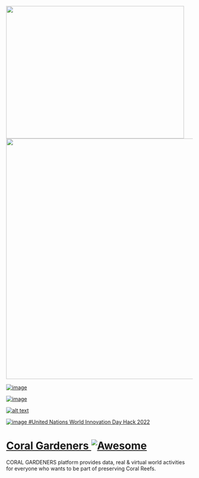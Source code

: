 <a href="https://github.com//FatimaRani/Coral_Gardeners"><img src="https://drive.google.com/uc?export=view&id=1LQbdlFOsZonQBIZSs5NzPEXsfKdM9kOk" align="left" width="480" height="358" frameBorder="0"/></a>



<a href="https://drive.google.com/uc?export=view&id=1PX3DeiZzB77VGmokG7q3uhJcptmdeuvd"><img src="https://drive.google.com/uc?export=view&id=1PX3DeiZzB77VGmokG7q3uhJcptmdeuvd" style="width: 650px; max-width: 100%; height: auto"/>
  
![image](https://user-images.githubusercontent.com/55931343/166219931-e16fb5d0-1011-45a0-aa39-57bcd6c3cf6c.png)

![image](https://drive.google.com/file/d/1RLfgr8q0fbFa03OfpZXQ-2oKMhw5nJJ0/view?usp=sharing.)

![alt text][logo]

[logo]:https://drive.google.com/file/d/1LQbdlFOsZonQBIZSs5NzPEXsfKdM9kOk/view?usp=sharing.PNG

![image](https://drive.google.com/uc?export=view&id=1LQbdlFOsZonQBIZSs5NzPEXsfKdM9kOk) #United Nations 
World Innovation Day Hack 2022

  
# Coral Gardeners [![Awesome](https://cdn.rawgit.com/sindresorhus/awesome/d7305f38d29fed78fa85652e3a63e154dd8e8829/media/badge.svg)](https://github.com/sindresorhus/awesome)
CORAL GARDENERS platform provides data, real &amp; virtual world activities for everyone who wants to be part of preserving Coral Reefs. 

